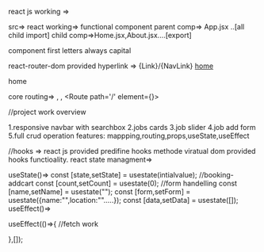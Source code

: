react js working =>

src=>
react working=> functional component
parent comp=> App.jsx ..[all child import]
child comp=>Home.jsx,About.jsx....[export]

component first letters always capital

react-router-dom provided hyperlink => {Link}/{NavLink}
<a href="/">home</a>
<Link to="/">home</Link>

core routing=>
<BrowserRouter>,
<Routes>,
<Route path='/' element={<Home/>}></Route>




//project work overview

1.responsive navbar with searchbox
2.jobs cards
3.job slider
4.job add form
5.full crud operation
features: mappping,routing,props,useState,useEffect

//hooks => react js provided predifine hooks methode
viratual dom provided hooks functioality.
react state managment=>

useState()=>
const [state,setState] = usestate(intialvalue);
//booking-addcart
const [count,setCount] = usestate(0);
//form handelling
const [name,setName] = usestate("");
const [form,setForm] = usestate({name:"",location:"".....});
const [data,setData] = usestate([]);
useEffect()=>

useEffect(()=>{
    //fetch work

},[]);




